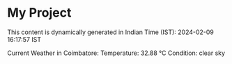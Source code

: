 # My Project

This content is dynamically generated in Indian Time (IST): 2024-02-09 16:17:57 IST


Current Weather in Coimbatore:
Temperature: 32.88 °C
Condition: clear sky
